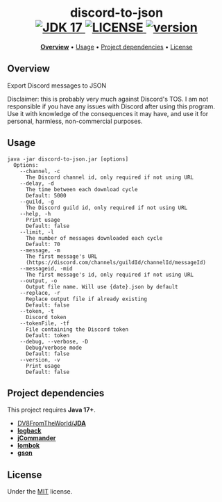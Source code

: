 <h1 align="center">
  discord-to-json
  <br>
  <a href="https://github.com/alkanife/alkabot/blob/main/pom.xml">
    <img src="https://img.shields.io/badge/Open%20JDK-17-green" alt="JDK 17">
  </a>
  <a href="https://github.com/alkanife/alkabot/blob/main/LICENSE">
    <img src="https://img.shields.io/github/license/alkanife/discord-to-json?" alt="LICENSE">
  </a>
  <a href="https://github.com/alkanife/alkabot/releases/tag/1.0.0">
    <img src="https://img.shields.io/badge/version-1.0.0-blue" alt="version">
  </a>
</h1>

<p align="center">
  <b><a href="#overview">Overview</a></b>
  •
  <a href="#usage">Usage</a>
  •
  <a href="#project-dependencies">Project dependencies</a>
  •
  <a href="#license">License</a>
</p>

## Overview
Export Discord messages to JSON

Disclaimer: this is probably very much against Discord's TOS. I am not responsible if you have any issues with Discord after using this program. Use it with knowledge of the consequences it may have, and use it for personal, harmless, non-commercial purposes.

## Usage
```
java -jar discord-to-json.jar [options]
  Options:
    --channel, -c
      The Discord channel id, only required if not using URL
    --delay, -d
      The time between each download cycle
      Default: 5000
    --guild, -g
      The Discord guild id, only required if not using URL
    --help, -h
      Print usage
      Default: false
    --limit, -l
      The number of messages downloaded each cycle
      Default: 70
    --message, -m
      The first message's URL
      (https://discord.com/channels/guildId/channelId/messageId)
    --messageid, -mid
      The first message's id, only required if not using URL
    --output, -o
      Output file name. Will use {date}.json by default
    --replace, -r
      Replace output file if already existing
      Default: false
    --token, -t
      Discord token
    --tokenFile, -tf
      File containing the Discord token
      Default: token
    --debug, --verbose, -D
      Debug/verbose mode
      Default: false
    --version, -v
      Print usage
      Default: false
```

## Project dependencies
This project requires **Java 17+**.

- [DV8FromTheWorld/**JDA**](https://github.com/DV8FromTheWorld/JDA)
- [**logback**](https://github.com/qos-ch/logback)
- [**jCommander**](https://jcommander.org)
- [**lombok**](https://projectlombok.org)
- [**gson**](https://github.com/google/gson)

## License
Under the [MIT](https://github.com/alkanife/discord-to-json/blob/main/LICENSE) license.
